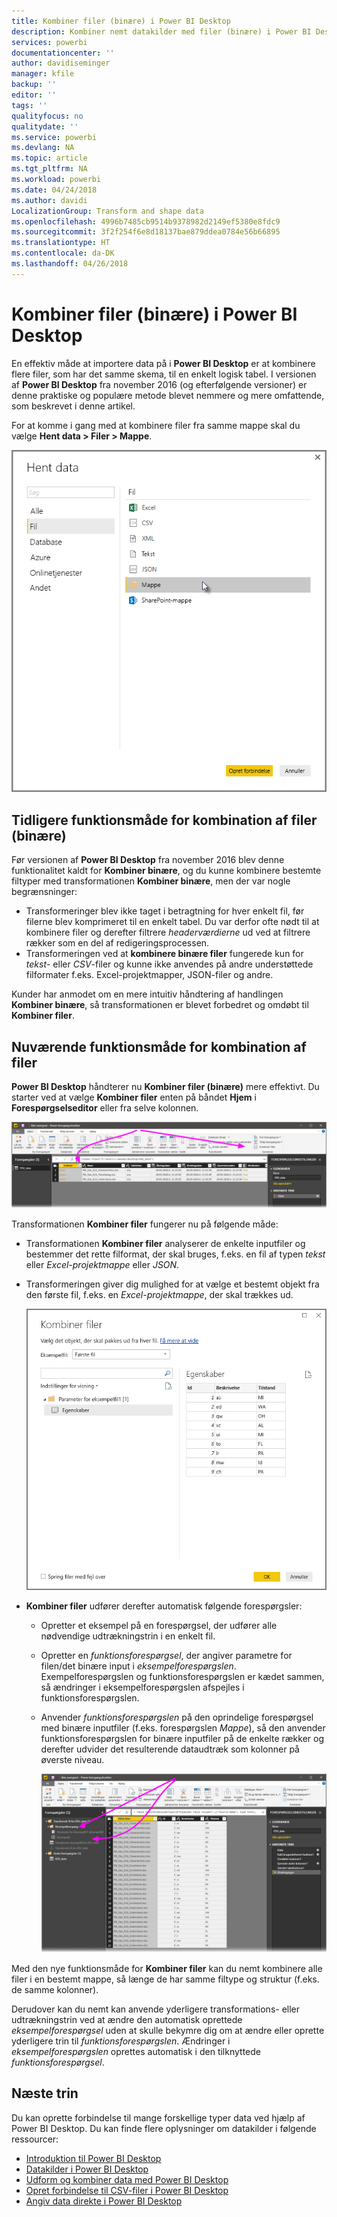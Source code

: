 ```yaml
---
title: Kombiner filer (binære) i Power BI Desktop
description: Kombiner nemt datakilder med filer (binære) i Power BI Desktop
services: powerbi
documentationcenter: ''
author: davidiseminger
manager: kfile
backup: ''
editor: ''
tags: ''
qualityfocus: no
qualitydate: ''
ms.service: powerbi
ms.devlang: NA
ms.topic: article
ms.tgt_pltfrm: NA
ms.workload: powerbi
ms.date: 04/24/2018
ms.author: davidi
LocalizationGroup: Transform and shape data
ms.openlocfilehash: 4996b7485cb9514b9378982d2149ef5380e8fdc9
ms.sourcegitcommit: 3f2f254f6e8d18137bae879ddea0784e56b66895
ms.translationtype: HT
ms.contentlocale: da-DK
ms.lasthandoff: 04/26/2018
---
```

# <a name="combine-files-binaries-in-power-bi-desktop"></a>Kombiner filer (binære) i Power BI Desktop
En effektiv måde at importere data på i **Power BI Desktop** er at kombinere flere filer, som har det samme skema, til en enkelt logisk tabel. I versionen af **Power BI Desktop** fra november 2016 (og efterfølgende versioner) er denne praktiske og populære metode blevet nemmere og mere omfattende, som beskrevet i denne artikel.

For at komme i gang med at kombinere filer fra samme mappe skal du vælge **Hent data > Filer > Mappe**.

![](media/desktop-combine-binaries/combine-binaries_1.png)

## <a name="previous-combine-files-binaries-behavior"></a>Tidligere funktionsmåde for kombination af filer (binære)
Før versionen af **Power BI Desktop** fra november 2016 blev denne funktionalitet kaldt for **Kombiner binære**, og du kunne kombinere bestemte filtyper med transformationen **Kombiner binære**, men der var nogle begrænsninger:

* Transformeringer blev ikke taget i betragtning for hver enkelt fil, før filerne blev komprimeret til en enkelt tabel. Du var derfor ofte nødt til at kombinere filer og derefter filtrere *headerværdierne* ud ved at filtrere rækker som en del af redigeringsprocessen.
* Transformeringen ved at **kombinere binære filer** fungerede kun for *tekst*- eller *CSV*-filer og kunne ikke anvendes på andre understøttede filformater f.eks. Excel-projektmapper, JSON-filer og andre.

Kunder har anmodet om en mere intuitiv håndtering af handlingen **Kombiner binære**, så transformationen er blevet forbedret og omdøbt til **Kombiner filer**.

## <a name="current-combine-files-behavior"></a>Nuværende funktionsmåde for kombination af filer
**Power BI Desktop** håndterer nu **Kombiner filer (binære)** mere effektivt. Du starter ved at vælge **Kombiner filer** enten på båndet **Hjem** i **Forespørgselseditor** eller fra selve kolonnen.

![](media/desktop-combine-binaries/combine-binaries_2a.png)

Transformationen **Kombiner filer** fungerer nu på følgende måde:

* Transformationen **Kombiner filer** analyserer de enkelte inputfiler og bestemmer det rette filformat, der skal bruges, f.eks. en fil af typen *tekst* eller *Excel-projektmappe* eller *JSON*.
* Transformeringen giver dig mulighed for at vælge et bestemt objekt fra den første fil, f.eks. en *Excel-projektmappe*, der skal trækkes ud.
  
  ![](media/desktop-combine-binaries/combine-binaries_3.png)
* **Kombiner filer** udfører derefter automatisk følgende forespørgsler:
  
  * Opretter et eksempel på en forespørgsel, der udfører alle nødvendige udtrækningstrin i en enkelt fil.
  * Opretter en *funktionsforespørgsel*, der angiver parametre for filen/det binære input i *eksempelforespørgslen*. Exempelforespørgslen og funktionsforespørgslen er kædet sammen, så ændringer i eksempelforespørgslen afspejles i funktionsforespørgslen.
  * Anvender *funktionsforespørgslen* på den oprindelige forespørgsel med binære inputfiler (f.eks. forespørgslen *Mappe*), så den anvender funktionsforespørgslen for binære inputfiler på de enkelte rækker og derefter udvider det resulterende dataudtræk som kolonner på øverste niveau.
    
    ![](media/desktop-combine-binaries/combine-binaries_4.png)

Med den nye funktionsmåde for **Kombiner filer** kan du nemt kombinere alle filer i en bestemt mappe, så længe de har samme filtype og struktur (f.eks. de samme kolonner).

Derudover kan du nemt kan anvende yderligere transformations- eller udtrækningstrin ved at ændre den automatisk oprettede *eksempelforespørgsel* uden at skulle bekymre dig om at ændre eller oprette yderligere trin til *funktionsforespørgslen*. Ændringer i *eksempelforespørgslen* oprettes automatisk i den tilknyttede *funktionsforespørgsel*.

## <a name="next-steps"></a>Næste trin
Du kan oprette forbindelse til mange forskellige typer data ved hjælp af Power BI Desktop. Du kan finde flere oplysninger om datakilder i følgende ressourcer:

* [Introduktion til Power BI Desktop](desktop-getting-started.md)
* [Datakilder i Power BI Desktop](desktop-data-sources.md)
* [Udform og kombiner data med Power BI Desktop](desktop-shape-and-combine-data.md)
* [Opret forbindelse til CSV-filer i Power BI Desktop](desktop-connect-csv.md)   
* [Angiv data direkte i Power BI Desktop](desktop-enter-data-directly-into-desktop.md)   

